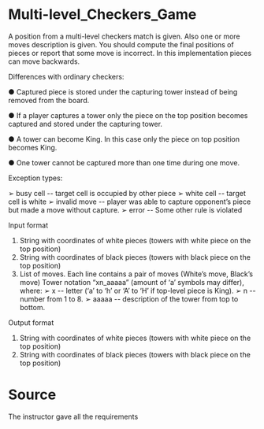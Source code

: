 # Multi-level_Checkers_Game
A position from a multi-level checkers match is given. Also one or more moves description is given. You should compute the final positions of pieces or report that some move is incorrect. In this implementation pieces can move backwards.

Differences with ordinary checkers:

● Captured piece is stored under the capturing tower
instead of being removed from the board.

● If a player captures a tower only the piece on the top
position becomes captured and stored under the capturing tower. 

● A tower can become King. In this case only the piece on
 top position becomes King. 
 
● One tower cannot be captured more than one time during one move.

Exception types:

➢ busy cell -- target cell is occupied by other piece
➢ white cell -- target cell is white
➢ invalid move -- player was able to capture opponent’s piece but made a move without capture.
➢ error -- Some other rule is violated

Input format
1. String with coordinates of white pieces (towers with white piece on the top position)
2. String with coordinates of black pieces (towers with black piece on the top position)
3. List of moves. Each line contains a pair of moves (White’s move, Black’s move)
Tower notation
“xn_aaaaa” (amount of ‘a’ symbols may differ), where:
➢ x -- letter (‘a’ to ‘h’ or ‘A’ to ‘H’ if top-level piece is King).
➢ n -- number from 1 to 8.
➢ aaaaa -- description of the tower from top to bottom. 

Output format
1. String with coordinates of white pieces (towers with white piece on the top position)
2. String with coordinates of black pieces (towers with black piece on the top position)

# Source
The instructor gave all the requirements
